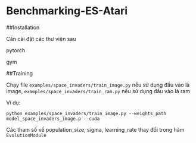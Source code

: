 # Benchmarking-ES-Atari
##Installation

Cần cài đặt các thư viện sau 

pytorch 

gym

##Training 

Chạy file ```examples/space_invaders/train_image.py``` nếu sử dụng đầu vào là image, ```examples/space_invaders/train_ram.py``` nếu sử dụng đầu vào là ram

Ví dụ:

```shell
python examples/space_invaders/train_image.py --weights_path model_space_invaders_image.p --cuda 
```

Các tham số về population_size, sigma, learning_rate thay đổi trong hàm ```EvolutionModule```





